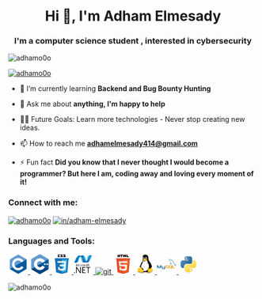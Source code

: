 <h1 align="center">Hi 👋, I'm Adham Elmesady</h1>
<h3 align="center">I'm a computer science student , interested in cybersecurity</h3>

<p align="left"> <img src="https://komarev.com/ghpvc/?username=adhamo0o&label=Profile%20views&color=0e75b6&style=flat" alt="adhamo0o" /> </p>

<p align="left"> <a href="https://twitter.com/adhamo0o" target="blank"><img src="https://img.shields.io/twitter/follow/adhamo0o?logo=twitter&style=for-the-badge" alt="adhamo0o" /></a> </p>

- 🌱 I’m currently learning **Backend and Bug Bounty Hunting**

- 💬 Ask me about **anything, I'm happy to help**

- 💪🏼 Future Goals: Learn more technologies - Never stop creating new ideas.

- 📫 How to reach me **adhamelmesady414@gmail.com**

- ⚡ Fun fact **Did you know that I never thought I would become a programmer? But here I am, coding away and loving every moment of it!**

<h3 align="left">Connect with me:</h3>
<p align="left">
<a href="https://twitter.com/adhamo0o" target="blank"><img align="center" src="https://raw.githubusercontent.com/rahuldkjain/github-profile-readme-generator/master/src/images/icons/Social/twitter.svg" alt="adhamo0o" height="30" width="40" /></a>
<a href="https://linkedin.com/in/adham-elmesady" target="blank"><img align="center" src="https://raw.githubusercontent.com/rahuldkjain/github-profile-readme-generator/master/src/images/icons/Social/linked-in-alt.svg" alt="in/adham-elmesady" height="30" width="40" /></a>
</p>

<h3 align="left">Languages and Tools:</h3>
<p align="left"> <a href="https://www.cprogramming.com/" target="_blank" rel="noreferrer"> <img src="https://raw.githubusercontent.com/devicons/devicon/master/icons/c/c-original.svg" alt="c" width="40" height="40"/> </a> <a href="https://www.w3schools.com/cpp/" target="_blank" rel="noreferrer"> <img src="https://raw.githubusercontent.com/devicons/devicon/master/icons/cplusplus/cplusplus-original.svg" alt="cplusplus" width="40" height="40"/> </a> <a href="https://www.w3schools.com/css/" target="_blank" rel="noreferrer"> <img src="https://raw.githubusercontent.com/devicons/devicon/master/icons/css3/css3-original-wordmark.svg" alt="css3" width="40" height="40"/> </a> <a href="https://dotnet.microsoft.com/" target="_blank" rel="noreferrer"> <img src="https://raw.githubusercontent.com/devicons/devicon/master/icons/dot-net/dot-net-original-wordmark.svg" alt="dotnet" width="40" height="40"/> </a> <a href="https://git-scm.com/" target="_blank" rel="noreferrer"> <img src="https://www.vectorlogo.zone/logos/git-scm/git-scm-icon.svg" alt="git" width="40" height="40"/> </a> <a href="https://www.w3.org/html/" target="_blank" rel="noreferrer"> <img src="https://raw.githubusercontent.com/devicons/devicon/master/icons/html5/html5-original-wordmark.svg" alt="html5" width="40" height="40"/> </a> <a href="https://www.linux.org/" target="_blank" rel="noreferrer"> <img src="https://raw.githubusercontent.com/devicons/devicon/master/icons/linux/linux-original.svg" alt="linux" width="40" height="40"/> </a> <a href="https://www.mysql.com/" target="_blank" rel="noreferrer"> <img src="https://raw.githubusercontent.com/devicons/devicon/master/icons/mysql/mysql-original-wordmark.svg" alt="mysql" width="40" height="40"/> </a> <a href="https://www.python.org" target="_blank" rel="noreferrer"> <img src="https://raw.githubusercontent.com/devicons/devicon/master/icons/python/python-original.svg" alt="python" width="40" height="40"/> </a> </p>

<p><img align="center" src="https://github-readme-stats.vercel.app/api/top-langs?username=adhamo0o&show_icons=true&locale=en&layout=compact" alt="adhamo0o" /></p>
